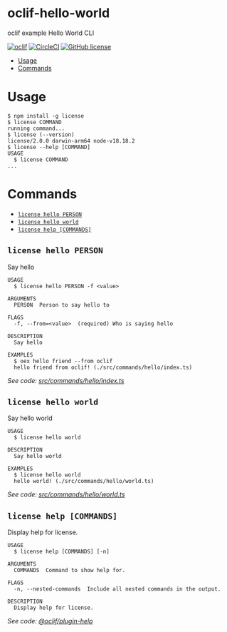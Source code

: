 oclif-hello-world
=================

oclif example Hello World CLI

[![oclif](https://img.shields.io/badge/cli-oclif-brightgreen.svg)](https://oclif.io)
[![CircleCI](https://circleci.com/gh/oclif/hello-world/tree/main.svg?style=shield)](https://circleci.com/gh/oclif/hello-world/tree/main)
[![GitHub license](https://img.shields.io/github/license/oclif/hello-world)](https://github.com/oclif/hello-world/blob/main/LICENSE)

<!-- toc -->
* [Usage](#usage)
* [Commands](#commands)
<!-- tocstop -->
# Usage
<!-- usage -->
```sh-session
$ npm install -g license
$ license COMMAND
running command...
$ license (--version)
license/2.0.0 darwin-arm64 node-v18.18.2
$ license --help [COMMAND]
USAGE
  $ license COMMAND
...
```
<!-- usagestop -->
# Commands
<!-- commands -->
* [`license hello PERSON`](#license-hello-person)
* [`license hello world`](#license-hello-world)
* [`license help [COMMANDS]`](#license-help-commands)

## `license hello PERSON`

Say hello

```
USAGE
  $ license hello PERSON -f <value>

ARGUMENTS
  PERSON  Person to say hello to

FLAGS
  -f, --from=<value>  (required) Who is saying hello

DESCRIPTION
  Say hello

EXAMPLES
  $ oex hello friend --from oclif
  hello friend from oclif! (./src/commands/hello/index.ts)
```

_See code: [src/commands/hello/index.ts](https://github.com/Ovyerus/license/blob/v2.0.0/src/commands/hello/index.ts)_

## `license hello world`

Say hello world

```
USAGE
  $ license hello world

DESCRIPTION
  Say hello world

EXAMPLES
  $ license hello world
  hello world! (./src/commands/hello/world.ts)
```

_See code: [src/commands/hello/world.ts](https://github.com/Ovyerus/license/blob/v2.0.0/src/commands/hello/world.ts)_

## `license help [COMMANDS]`

Display help for license.

```
USAGE
  $ license help [COMMANDS] [-n]

ARGUMENTS
  COMMANDS  Command to show help for.

FLAGS
  -n, --nested-commands  Include all nested commands in the output.

DESCRIPTION
  Display help for license.
```

_See code: [@oclif/plugin-help](https://github.com/oclif/plugin-help/blob/v5.2.20/src/commands/help.ts)_
<!-- commandsstop -->
